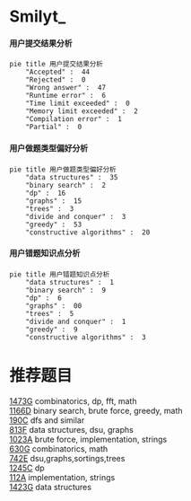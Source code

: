# Smilyt_

<!-- tabs:start -->



#### **用户提交结果分析**

```mermaid
pie title 用户提交结果分析
    "Accepted" :  44
    "Rejected" :  0
    "Wrong answer" :  47
    "Runtime error" :  6
    "Time limit exceeded" :  0
    "Memory limit exceeded" :  2
    "Compilation error" :  1
    "Partial" :  0
```

#### **用户做题类型偏好分析**

```mermaid
pie title 用户做题类型偏好分析
    "data structures" :  35
    "binary search" :  2
    "dp" :  16
    "graphs" :  15
    "trees" :  3
    "divide and conquer" :  3
    "greedy" :  53
    "constructive algorithms" :  20
```
#### **用户错题知识点分析**

```mermaid
pie title 用户错题知识点分析
    "data structures" :  1
    "binary search" :  9
    "dp" :  6
    "graphs" :  00
    "trees" :  5
    "divide and conquer" :  1
    "greedy" :  9
    "constructive algorithms" :  3
```



<!-- tabs:end -->
# 推荐题目
[1473G](https://codeforces.com/contest/1473/problem/G)		combinatorics,
                        dp,
                        fft,
                        math		  
[1166D](https://codeforces.com/contest/1166/problem/D)		binary search,
                        brute force,
                        greedy,
                        math		  
[190C](https://codeforces.com/contest/190/problem/C)		dfs and similar		  
[813F](https://codeforces.com/contest/813/problem/F)		data structures,
                        dsu,
                        graphs		  
[1023A](https://codeforces.com/contest/1023/problem/A)		brute force,
                        implementation,
                        strings		  
[630G](https://codeforces.com/contest/630/problem/G)		combinatorics,
                        math		  
[742E](https://codeforces.com/contest/742/problem/E)		dsu,graphs,sortings,trees		  
[1245C](https://codeforces.com/contest/1245/problem/C)		dp		  
[112A](https://codeforces.com/contest/112/problem/A)		implementation,
                        strings		  
[1423G](https://codeforces.com/contest/1423/problem/G)		data structures		  
